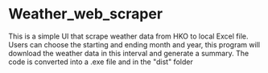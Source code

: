 # Weather_web_scraper
This is a simple UI that scrape weather data from HKO to local Excel file.
Users can choose the starting and ending month and year, this program will download the weather data in this interval and generate a summary.
The code is converted into a .exe file and in the "dist" folder
